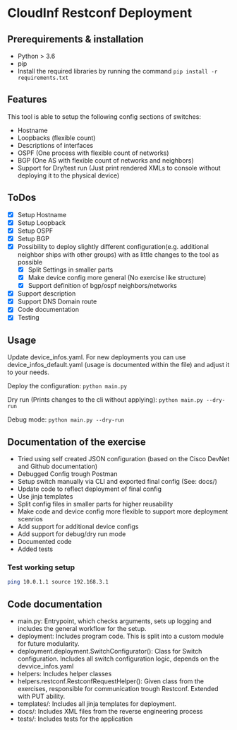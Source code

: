 # CloudInf Restconf Deployment

## Prerequirements & installation
- Python > 3.6
- pip
- Install the required libraries by running the command `pip install -r requirements.txt`

## Features
This tool is able to setup the following config sections of switches:
* Hostname
* Loopbacks (flexible count)
* Descriptions of interfaces
* OSPF (One process with flexible count of networks) 
* BGP (One AS with flexible count of networks and neighbors) 
* Support for Dry/test run (Just print rendered XMLs to console without deploying it to the physical device)

## ToDos
* [x] Setup Hostname
* [x] Setup Loopback 
* [x] Setup OSPF
* [x] Setup BGP
* [x] Possibility to deploy slightly different configuration(e.g. additional neighbor ships with other groups) with as little changes to the tool as possible
    * [x] Split Settings in smaller parts
    * [x] Make device config more general (No exercise like structure)
    * [x] Support definition of bgp/ospf neighbors/networks
* [x] Support description
* [x] Support DNS Domain route
* [x] Code documentation
* [x] Testing

## Usage
Update device_infos.yaml. For new deployments you can use device_infos_default.yaml (usage is documented within the file) and adjust it to your needs.

Deploy the configuration:
`python main.py`

Dry run (Prints changes to the cli without applying):
`python main.py --dry-run`

Debug mode:
`python main.py --dry-run`

## Documentation of the exercise
* Tried using self created JSON configuration (based on the Cisco DevNet and Github documentation) 
* Debugged Config trough Postman
* Setup switch manually via CLI and exported final config (See: docs/)
* Update code to reflect deployment of final config
* Use jinja templates
* Split config files in smaller parts for higher reusability
* Make code and device config more flexible to support more deployment scenrios
* Add support for additional device configs
* Add support for debug/dry run mode
* Documented code
* Added tests

### Test working setup
```bash
ping 10.0.1.1 source 192.168.3.1
```

## Code documentation
* main.py: Entrypoint, which checks arguments, sets up logging and includes the general workflow for the setup.
* deployment: Includes program code. This is split into a custom module for future modularity.
* deployment.deployment.SwitchConfigurator(): Class for Switch configuration. Includes all switch configuration logic, depends on the devvice_infos.yaml
* helpers: Includes helper classes
* helpers.restconf.RestconfRequestHelper(): Given class from the exercises, responsible for communication trough Restconf. Extended with PUT ability.
* templates/: Includes all jinja templates for deployment.
* docs/: Includes XML files from the reverse engineering process
* tests/: Includes tests for the application

